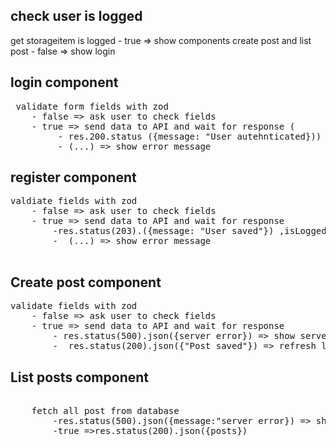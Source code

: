 ## check user is logged

get storageitem is logged
	- true => show components  create post and list post
	- false => show login

## login component
<pre>
 validate form fields with zod
    - false => ask user to check fields
    - true => send data to API and wait for response (
         - res.200.status ({message: "User autehnticated})) => context isLoggedIn = 1 , set storage =1 , show create post and list post
         - (...) => show error message
</pre>


## register component

<pre>
valdiate fields with zod
	- false => ask user to check fields
    - true => send data to API and wait for response
        -res.status(203).({message: "User saved"}) ,isLoggedIn = 1 , set storage =1 , show create post and list post
        -  (...) => show error message

</pre>


## Create post component

<pre>
validate fields with zod
	- false => ask user to check fields
    - true => send data to API and wait for response
        - res.status(500).json({server error}) => show server error
        -  res.status(200).json({"Post saved"}) => refresh list posts component
</pre>


## List posts component

<pre>

	fetch all post from database
		-res.status(500).json({message:"server error}) => show error
		-true =>res.status(200).json({posts})

</pre>
  		